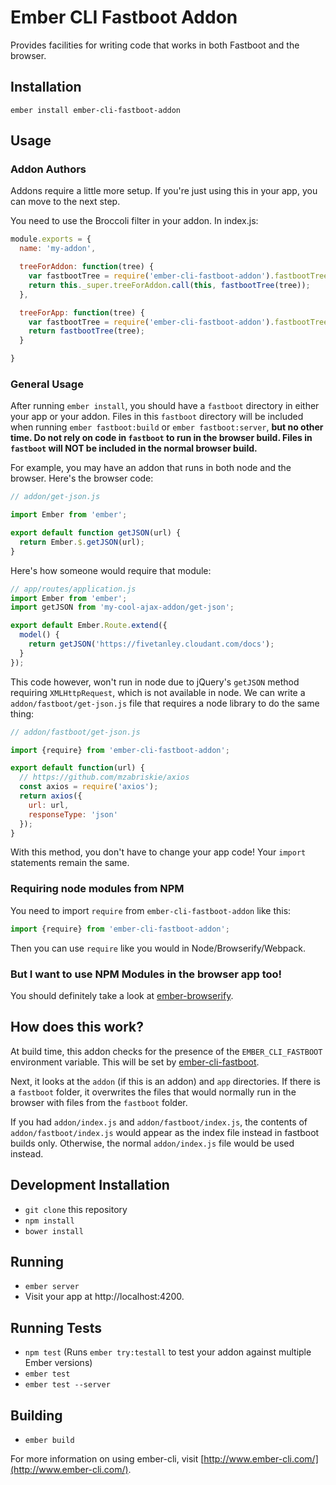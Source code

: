 # Ember CLI Fastboot Addon

Provides facilities for writing code that works in both Fastboot and the
browser.

## Installation

`ember install ember-cli-fastboot-addon`

## Usage

### Addon Authors

Addons require a little more setup. If you're just using this in your
app, you can move to the next step.

You need to use the Broccoli filter in your addon. In index.js:

```javascript
module.exports = {
  name: 'my-addon',

  treeForAddon: function(tree) {
    var fastbootTree = require('ember-cli-fastboot-addon').fastbootTree;
    return this._super.treeForAddon.call(this, fastbootTree(tree));
  },

  treeForApp: function(tree) {
    var fastbootTree = require('ember-cli-fastboot-addon').fastbootTree;
    return fastbootTree(tree);
  }

}
```

### General Usage

After running `ember install`, you should have a `fastboot` directory in
either your app or your addon. Files in this `fastboot` directory will
be included when running `ember fastboot:build` or `ember
fastboot:server`, **but no other time. Do not rely on code in
`fastboot` to run in the browser build. Files in `fastboot` will NOT be
included in the normal browser build.**

For example, you may have an addon that runs in both node and the
browser. Here's the browser code:

```javascript
// addon/get-json.js

import Ember from 'ember';

export default function getJSON(url) {
  return Ember.$.getJSON(url);
}
```

Here's how someone would require that module:

```javascript
// app/routes/application.js
import Ember from 'ember';
import getJSON from 'my-cool-ajax-addon/get-json';

export default Ember.Route.extend({
  model() {
    return getJSON('https://fivetanley.cloudant.com/docs');
  }
});
```

This code however, won't run in node due to jQuery's `getJSON` method
requiring `XMLHttpRequest`, which is not available in node. We can
write a `addon/fastboot/get-json.js` file that requires a node library
to do the same thing:

```javascript
// addon/fastboot/get-json.js

import {require} from 'ember-cli-fastboot-addon';

export default function(url) {
  // https://github.com/mzabriskie/axios
  const axios = require('axios');
  return axios({
    url: url,
    responseType: 'json'
  });
}
```

With this method, you don't have to change your app code! Your `import`
statements remain the same.

### Requiring node modules from NPM

You need to import `require` from `ember-cli-fastboot-addon` like this:

```javascript
import {require} from 'ember-cli-fastboot-addon';
```

Then you can use `require` like you would in Node/Browserify/Webpack.

### But I want to use NPM Modules in the browser app too!

You should definitely take a look at
[ember-browserify](https://www.npmjs.com/package/ember-browserify).

## How does this work?

At build time, this addon checks for the presence of the
`EMBER_CLI_FASTBOOT` environment variable. This will be set by
[ember-cli-fastboot](https://github.com/tildeio/ember-cli-fastboot).

Next, it looks at the `addon` (if this is an addon)  and `app` directories. If there is a `fastboot` folder, it overwrites the files that would normally run in the browser with files from the `fastboot` folder.

If you had `addon/index.js` and `addon/fastboot/index.js`, the contents
of `addon/fastboot/index.js` would appear as the index file instead in
fastboot builds only. Otherwise, the normal `addon/index.js` file would
be used instead.

## Development Installation

* `git clone` this repository
* `npm install`
* `bower install`

## Running

* `ember server`
* Visit your app at http://localhost:4200.

## Running Tests

* `npm test` (Runs `ember try:testall` to test your addon against multiple Ember versions)
* `ember test`
* `ember test --server`

## Building

* `ember build`

For more information on using ember-cli, visit [http://www.ember-cli.com/](http://www.ember-cli.com/).
